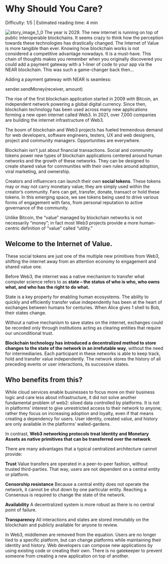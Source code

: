# Why Should You Care?

<Difficulty> Difficulty: 1/5 | Estimated reading time: 4 min </Difficulty>

<ImageContainer>
    <img alt="story_image_1_0" src="/images/chap_1_0.png">
</ImageContainer>

<Spacer />

<BackgroundContainer>
    The year is 2029. The new internet is running on top of public interoperable blockchains. It seems crazy to think how the perception towards these technologies has drastically changed. The Internet of Value is more tangible than ever. Knowing how blockchain works is not considered a competitive advantage nowadays. It is a must-have.
    <Spacer />
    This chain of thoughts makes you remember when you originally discovered you could add a payment gateway with a 1-liner of code to your app via the NEAR blockchain. This was such a game-changer back then...

</BackgroundContainer>
<Spacer />

Adding a payment gateway with NEAR is seamless:

<SpecialCode>
sender.sendMoney(receiver, amount)
</SpecialCode>

The rise of the first blockchain application started in 2009 with Bitcoin, an independent network powering a global digital currency. Since then, blockchain technology has been used across many new applications forming a new open internet called Web3. In 2021, over 7,000 companies are building the internet infrastructure of Web3.

The boom of blockchain and Web3 projects has fueled tremendous demand for web developers, software engineers, testers, UX and web designers, project and community managers. Opportunities are everywhere.

Blockchain isn’t just about financial transactions. Social and community tokens power new types of blockchain applications centered around human networks and the growth of these networks. They can be designed to create shared value for communities with their own rules around adoption, viral marketing, and ownership.

Creators and influencers can launch their own **social tokens**. These tokens may or may not carry monetary value; they are simply used within the creator’s community. Fans can get, transfer, donate, transact or hold these tokens. In this emerging space, we see tokens being used to drive various forms of engagement with fans, from personal reputation to active governance of the community.

<Spacer />

Unlike Bitcoin, the “value” managed by blockchain networks is not necessarily “money”; in fact most Web3 projects provide a more human-centric definition of “value” called “utility.”

## Welcome to the Internet of Value.

These social tokens are just one of the multiple new primitives from Web3, shifting the internet away from an attention economy to engagement and shared value one.

Before Web3, the internet was a native mechanism to transfer what computer science refers to as **state – the status of who is who, who owns what, and who has the right to do what.**

State is a key property for enabling human ecosystems. The ability to quickly and efficiently transfer value independently has been at the heart of exchanges between humans for centuries. When Alice gives 1 shell to Bob, their states change.

Without a native mechanism to save states on the internet, exchanges could be recorded only through institutions acting as clearing entities that require our unconditional trust.

**Blockchain technology has introduced a decentralized method to store changes to the state of the network in an irrefutable way**, without the need for intermediaries. Each participant in these networks is able to keep track, hold and transfer value independently. The network stores the history of all preceding events or user interactions, its successive states.

## Who benefits from this?

While cloud services enable businesses to focus more on their business logic and care less about infrastructure, it did not solve another fundamental problem of web2: siloed data controlled by platforms. It is not in platforms’ interest to give unrestricted access to their network to anyone; rather they focus on increasing adoption and loyalty, even if that means creating a dependency for users. User identity, created value, and history are only available in the platforms’ walled-gardens.

In contrast, **Web3 networking protocols treat Identity and Monetary Assets as native primitives that can be transferred over the network**.

There are many advantages that a typical centralized architecture cannot provide:

**Trust**
Value transfers are operated in a peer-to-peer fashion, without trusted third-parties. That way, users are not dependent on a central entity or platform.

**Censorship resistance**
Because a central entity does not operate the network, it cannot be shut down by one particular entity. Reaching a Consensus is required to change the state of the network.

**Availability**
A decentralized system is more robust as there is no central point of failure.

**Transparency**
All interactions and states are stored immutably on the blockchain and publicly available for anyone to review.

<Spacer />

<BackgroundContainer>
    In Web3, middlemen are removed from the equation. Users are no longer tied to a specific platform, but can change platforms while maintaining their identity and history. Web developers can compose new applications by using existing code or creating their own. There is no gatekeeper to prevent someone from creating a new application on top of another.

</BackgroundContainer>

<!-- <img src="/images/chapter_12.jpg"" /> -->
